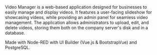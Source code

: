Video Manager is a web-based application designed for businesses to easily manage and display videos. It features a user-facing slideshow for showcasing videos, while providing an admin panel for seamless video management. The application allows administrators to upload, edit, and delete videos, storing them both on the company server's disk and in a database.

Made with Node-RED with UI Builder (Vue.js & BootstrapVue) and PostgreSQL.
